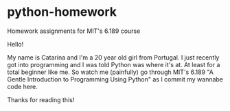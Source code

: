# python-homework
Homework assignments for MIT's 6.189 course

Hello!

My name is Catarina and I'm a 20 year old girl from Portugal. 
I just recently got into programming and I was told Python was where it's at. At least for a total beginner like me.
So watch me (painfully) go through MIT's 6.189 "A Gentle Introduction to Programming Using Python" as I commit my wannabe code here.

Thanks for reading this!
